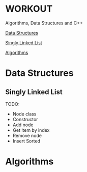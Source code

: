 WORKOUT
=======

Algorithms, Data Structures and C++

[Data Structures](#data-structures)

[Singly Linked List](#singly-linked-list)

[Algorithms](#algorithms)


# Data Structures

## Singly Linked List

TODO:

+ Node class
+ Constructor
+ Add node
+ Get item by index
+ Remove node
+ Insert Sorted

# Algorithms
